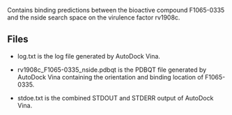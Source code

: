 Contains binding predictions between the bioactive compound F1065-0335 and the nside search space on the virulence factor rv1908c.

## Files

- log.txt is the log file generated by AutoDock Vina.

- rv1908c_F1065-0335_nside.pdbqt is the PDBQT file generated by AutoDock Vina containing the orientation and binding location of F1065-0335.

- stdoe.txt is the combined STDOUT and STDERR output of AutoDock Vina.


